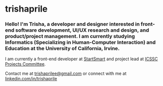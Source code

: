 # trishaprile

### Hello! I'm Trisha, a developer and designer interested in front-end software development, UI/UX research and design, and product/project management. I am currently studying Informatics (Specializing in Human-Computer Interaction) and Education at the University of California, Irvine.

I am currently a front-end developer at [StartSmart](https://startsmart.co/) and project lead at [ICSSC Projects Committee](https://icsscprojects.medium.com/).

Contact me at trishaprilee@gmail.com or connect with me at [linkedin.com/in/trishaprile](https://www.linkedin.com/in/trishaprile/)
